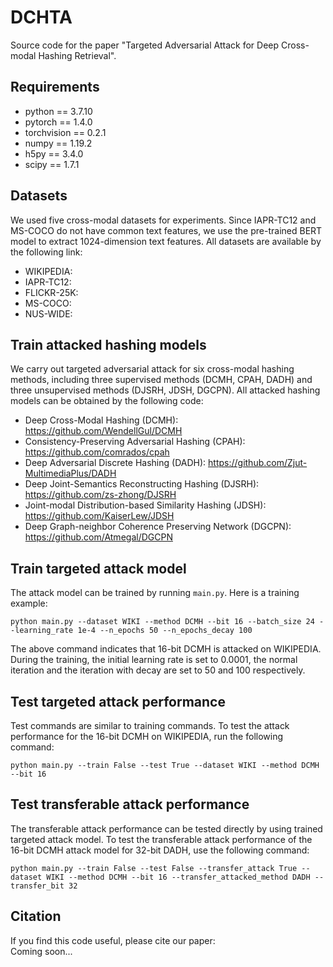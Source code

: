 # DCHTA
Source code for the paper "Targeted Adversarial Attack for Deep Cross-modal Hashing Retrieval".

## Requirements
* python == 3.7.10
* pytorch == 1.4.0
* torchvision == 0.2.1
* numpy == 1.19.2
* h5py == 3.4.0
* scipy == 1.7.1

## Datasets
We used five cross-modal datasets for experiments. Since IAPR-TC12 and MS-COCO do not have common text features, we use the pre-trained BERT model to extract 1024-dimension text features. All datasets are available by the following link:

* WIKIPEDIA:
* IAPR-TC12:
* FLICKR-25K:
* MS-COCO:
* NUS-WIDE:

## Train attacked hashing models
We carry out targeted adversarial attack for six cross-modal hashing methods, including three supervised methods (DCMH, CPAH, DADH) and three unsupervised methods (DJSRH, JDSH, DGCPN). All attacked hashing models can be obtained by the following code:

* Deep Cross-Modal Hashing (DCMH): https://github.com/WendellGul/DCMH
* Consistency-Preserving Adversarial Hashing (CPAH): https://github.com/comrados/cpah
* Deep Adversarial Discrete Hashing (DADH): https://github.com/Zjut-MultimediaPlus/DADH
* Deep Joint-Semantics Reconstructing Hashing (DJSRH): https://github.com/zs-zhong/DJSRH
* Joint-modal Distribution-based Similarity Hashing (JDSH): https://github.com/KaiserLew/JDSH
* Deep Graph-neighbor Coherence Preserving Network (DGCPN): https://github.com/Atmegal/DGCPN

## Train targeted attack model
The attack model can be trained by running `main.py`. Here is a training example:
```shell
python main.py --dataset WIKI --method DCMH --bit 16 --batch_size 24 --learning_rate 1e-4 --n_epochs 50 --n_epochs_decay 100
```
The above command indicates that 16-bit DCMH is attacked on WIKIPEDIA. During the training, the initial learning rate is set to 0.0001, the normal iteration and the iteration with decay are set to 50 and 100 respectively.

## Test targeted attack performance
Test commands are similar to training commands. To test the attack performance for the 16-bit DCMH on WIKIPEDIA, run the following command:
```shell
python main.py --train False --test True --dataset WIKI --method DCMH --bit 16
```

## Test transferable attack performance
The transferable attack performance can be tested directly by using trained targeted attack model. To test the transferable attack performance of the 16-bit DCMH attack model for 32-bit DADH, use the following command:
```shell
python main.py --train False --test False --transfer_attack True --dataset WIKI --method DCMH --bit 16 --transfer_attacked_method DADH --transfer_bit 32
```

## Citation
If you find this code useful, please cite our paper:<br>
Coming soon...
